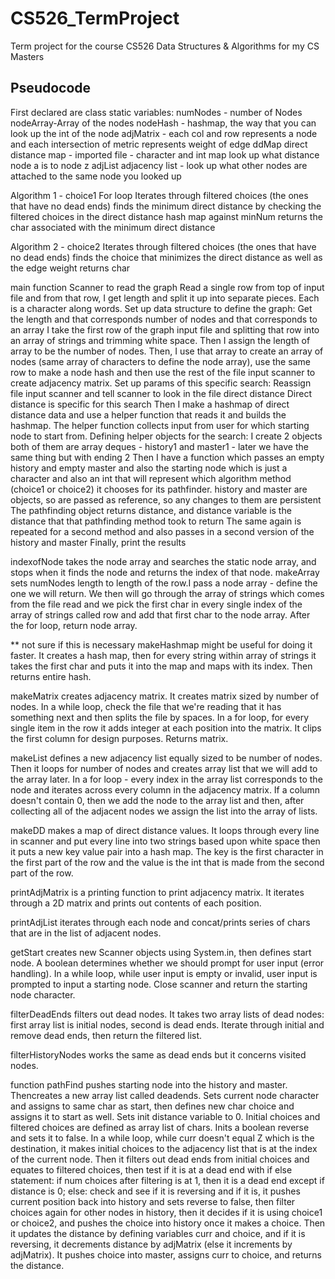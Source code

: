 # CS526_TermProject
Term project for the course CS526 Data Structures &amp; Algorithms for my CS Masters


## Pseudocode
First declared are class static variables:
numNodes - number of Nodes
nodeArray-Array of the nodes
nodeHash - hashmap, the way that you can look up the int of the node adjMatrix - each col and row represents a node and each intersection of
metric represents weight of edge
ddMap direct distance map - imported file - character and int map look up what
distance node a is to node z
adjList adjacency list - look up what other nodes are attached to the same node
you looked up

Algorithm 1 - choice1
For loop
Iterates through filtered choices (the ones that have no dead ends)
finds the minimum direct distance by checking the filtered choices in the direct distance hash map against minNum
returns the char associated with the minimum direct distance

Algorithm 2 - choice2
Iterates through filtered choices (the ones that have no dead ends)
finds the choice that minimizes the direct distance as well as the edge weight returns char

main function
Scanner to read the graph
Read a single row from top of input file and from that row, I get length and split it up into separate pieces. Each is a character along words.
Set up data structure to define the graph:
Get the length and that corresponds number of nodes and that corresponds to
an array
I take the first row of the graph input file and splitting that row into an array of
strings and trimming white space.
Then I assign the length of array to be the number of nodes.
Then, I use that array to create an array of nodes (same array of characters to
define the node array), use the same row to make a node hash and then use the rest of the file input scanner to create adjacency matrix.
Set up params of this specific search:
Reassign file input scanner and tell scanner to look in the file direct distance Direct distance is specific for this search
Then I make a hashmap of direct distance data and use a helper function that
reads it and builds the hashmap. The helper function collects input from user for which starting node to start from.
 Defining helper objects for the search:
I create 2 objects both of them are array deques - history1 and master1 -
later we have the same thing but with ending 2
Then I have a function which passes an empty history and empty master
and also the starting node which is just a character and also an int that will represent which algorithm method (choice1 or choice2) it chooses for its pathfinder. history and master are objects, so are passed as reference, so any changes to them are persistent
The pathfinding object returns distance, and distance variable is the distance that that pathfinding method took to return
The same again is repeated for a second method and also passes in a second version of the history and master
Finally, print the results

indexofNode takes the node array and searches the static node array, and stops when it finds the node and returns the index of that node.
makeArray sets numNodes length to length of the row.I pass a node array - define the one we will return. We then will go through the array of strings which comes from the file read and we pick the first char in every single index of the array of strings called row and add that first char to the node array. After the for loop, return node array.

** not sure if this is necessary
makeHashmap might be useful for doing it faster. It creates a hash map, then for every string within array of strings it takes the first char and puts it into the map and maps with its index. Then returns entire hash.

makeMatrix creates adjacency matrix. It creates matrix sized by number of nodes. In a while loop, check the file that we're reading that it has something next and then splits the file by spaces. In a for loop, for every single item in the row it adds integer at each position into the matrix. It clips the first column for design purposes. Returns matrix.

makeList defines a new adjacency list equally sized to be number of nodes. Then it loops for number of nodes and creates array list that we will add to the array later. In a for loop - every index in the array list corresponds to the node and iterates across every column in the adjacency matrix. If a column doesn't contain 0, then we add the node to the array list and then, after collecting all of the adjacent nodes we assign the list into the array of lists.

makeDD makes a map of direct distance values. It loops through every line in scanner and put every line into two strings based upon white space then it puts a new key value pair into a hash map. The key is the first character in the first part of the row and the value is the int that is made from the second part of the row.

printAdjMatrix is a printing function to print adjacency matrix. It iterates through a 2D matrix and prints out contents of each position.

printAdjList iterates through each node and concat/prints series of chars that are in the list of adjacent nodes.

getStart creates new Scanner objects using System.in, then defines start node. A boolean determines whether we should prompt for user input (error handling). In a while loop, while user input is empty or invalid, user input is prompted to input a starting node. Close scanner and return the starting node character.

filterDeadEnds filters out dead nodes. It takes two array lists of dead nodes: first array list is initial nodes, second is dead ends. Iterate through initial and remove dead ends, then return the filtered list.

filterHistoryNodes works the same as dead ends but it concerns visited nodes.

function pathFind pushes starting node into the history and master. Thencreates a new array list called deadends. Sets current node character and assigns to same char as start, then defines new char choice and assigns it to start as well. Sets init distance variable to 0. Initial choices and filtered choices are defined as array list of chars. Inits a boolean reverse and sets it to false. In a while loop, while curr doesn't equal Z which is the destination, it makes initial choices to the adjacency list that is at the index of the current node. Then it filters out dead ends from initial choices and equates to filtered choices, then test if it is at a dead end with if else statement: if num choices after filtering is at 1, then it is a dead end except if distance is 0; else: check and see if it is reversing and if it is, it pushes current position back into history and sets reverse to false, then filter choices again for other nodes in history, then it decides if it is using choice1 or choice2, and pushes the choice into history once it makes a choice. Then it updates the distance by defining variables curr and choice, and if it is reversing, it decrements distance by adjMatrix (else it increments by adjMatrix). It pushes choice into master, assigns curr to choice, and returns the distance.
